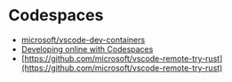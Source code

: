 # Codespaces

- [microsoft/vscode-dev-containers](https://github.com/microsoft/vscode-dev-containers)
- [Developing online with Codespaces](https://docs.github.com/en/github/developing-online-with-codespaces)
- [https://github.com/microsoft/vscode-remote-try-rust](https://github.com/microsoft/vscode-remote-try-rust)
